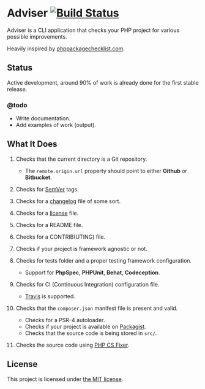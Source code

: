 # Adviser [![Build Status](https://travis-ci.org/bound1ess/adviser.svg?branch=master)](https://travis-ci.org/bound1ess/adviser)

Adviser is a CLI application that checks your PHP project for various possible improvements.

Heavily inspired by [phppackagechecklist.com](http://phppackagechecklist.com).

## Status

Active development, around 90% of work is already done for the first stable release.

### @todo

- Write documentation.
- Add examples of work (output).

## What It Does

1. Checks that the current directory is a Git repository.
    - The `remote.origin.url` property should point to either **Github** or **Bitbucket**.

2. Checks for [SemVer](http://semver.org) tags.

3. Checks for a [changelog](http://keepachangelog.com) file of some sort.

4. Checks for a [license](http://choosealicense.com) file.

5. Checks for a README file.

6. Checks for a CONTRIB(UTING) file.

7. Checks if your project is framework agnostic or not.

8. Checks for tests folder and a proper testing framework configuration.
    - Support for **PhpSpec**, **PHPUnit**, **Behat**, **Codeception**.

9. Checks for CI (Continuous Integration) configuration file.
    - [Travis](https://travis-ci.org) is supported.

10. Checks that the `composer.json` manifest file is present and valid.
    - Checks for a PSR-4 autoloader.
    - Checks if your project is available on [Packagist](https://packagist.org).
    - Checks that the source code is being stored in `src/`.

11. Checks the source code using [PHP CS Fixer](https://github.com/FriendsOfPHP/PHP-CS-Fixer).

## License

This project is licensed under [the MIT license](https://github.com/bound1ess/adviser/blob/master/LICENSE).

